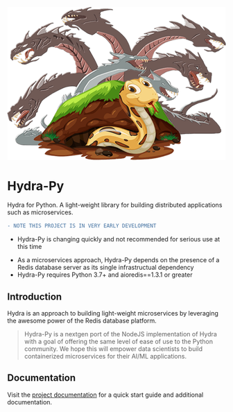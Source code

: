 ![](assets/hydrapy-logo.png)

# Hydra-Py
Hydra for Python. A light-weight library for building distributed applications such as microservices.

```diff
- NOTE THIS PROJECT IS IN VERY EARLY DEVELOPMENT
```
- Hydra-Py is changing quickly and not recommended for serious use at this time
* As a microservices approach, Hydra-Py depends on the presence of a Redis database server as its single infrastructual dependency
* Hydra-Py requires Python 3.7+ and aioredis==1.3.1 or greater

## Introduction
Hydra is an approach to building light-weight microservices by leveraging the awesome power of the Redis database platform.

> Hydra-Py is a nextgen port of the NodeJS implementation of Hydra with a goal of offering the same level of ease of use to the Python community.  We hope this will empower data scientists to build containerized microservices for their AI/ML applications.

## Documentation
Visit the [project documentation](./documentation/README.md) for a quick start guide and additional documentation.

